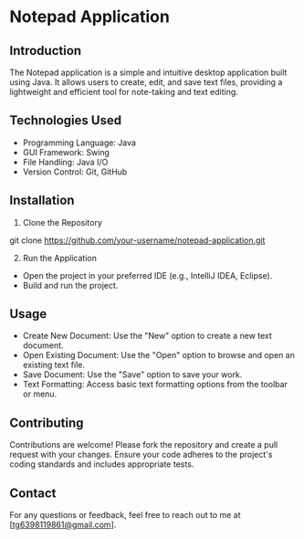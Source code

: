 # Notepad Application

## Introduction
The Notepad application is a simple and intuitive desktop application built using Java. It allows users to create, edit, and save text files, providing a lightweight and efficient tool for note-taking and text editing.

## Technologies Used
- Programming Language: Java
- GUI Framework: Swing
- File Handling: Java I/O
- Version Control: Git, GitHub

## Installation
1. Clone the Repository

git clone https://github.com/your-username/notepad-application.git

2. Run the Application

- Open the project in your preferred IDE (e.g., IntelliJ IDEA, Eclipse).
- Build and run the project.

## Usage
- Create New Document: Use the "New" option to create a new text document.
- Open Existing Document: Use the "Open" option to browse and open an existing text file.
- Save Document: Use the "Save" option to save your work.
- Text Formatting: Access basic text formatting options from the toolbar or menu.

## Contributing
Contributions are welcome! Please fork the repository and create a pull request with your changes. Ensure your code adheres to the project's coding standards and includes appropriate tests.

## Contact
For any questions or feedback, feel free to reach out to me at [tg6398119861@gmail.com].

